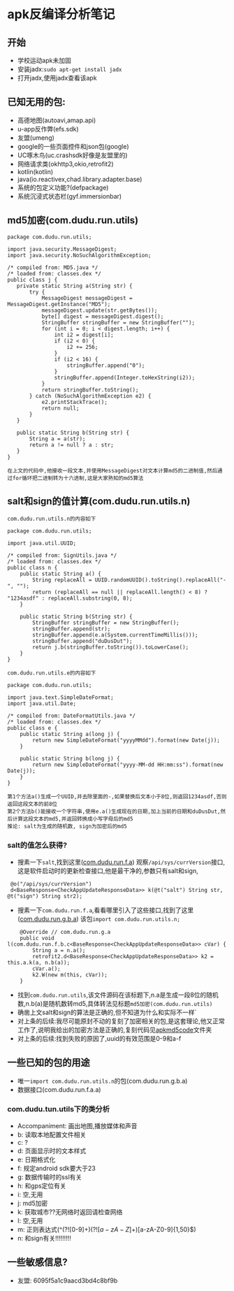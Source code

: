 # apk反编译分析笔记

## 开始
 - 学校运动apk未加固
 - 安装jadx:`sudo apt-get install jadx`
 - 打开jadx,使用jadx查看该apk


## 已知无用的包:
 - 高德地图(autoavi,amap.api)
 - u-app反作弊(efs.sdk)
 - 友盟(umeng)
 - google的一些页面控件和json包(google)
 - UC啄木鸟(uc.crashsdk好像是友盟里的)
 - 网络请求类(okhttp3,okio,retrofit2)
 - kotlin(kotlin)
 - java(io.reactivex,chad.library.adapter.base)
 - 系统的包定义功能?(defpackage)
 - 系统沉浸式状态栏(gyf.immersionbar)

## md5加密(com.dudu.run.utils)
 ```
package com.dudu.run.utils;

import java.security.MessageDigest;
import java.security.NoSuchAlgorithmException;

/* compiled from: MD5.java */
/* loaded from: classes.dex */
public class j {
    private static String a(String str) {
        try {
            MessageDigest messageDigest = MessageDigest.getInstance("MD5");
            messageDigest.update(str.getBytes());
            byte[] digest = messageDigest.digest();
            StringBuffer stringBuffer = new StringBuffer("");
            for (int i = 0; i < digest.length; i++) {
                int i2 = digest[i];
                if (i2 < 0) {
                    i2 += 256;
                }
                if (i2 < 16) {
                    stringBuffer.append("0");
                }
                stringBuffer.append(Integer.toHexString(i2));
            }
            return stringBuffer.toString();
        } catch (NoSuchAlgorithmException e2) {
            e2.printStackTrace();
            return null;
        }
    }

    public static String b(String str) {
        String a = a(str);
        return a != null ? a : str;
    }
}
```
`在上文的代码中,他接收一段文本,并使用MessageDigest对文本计算md5的二进制值,然后通过for循环把二进制转为十六进制,这是大家熟知的md5算法`


## salt和sign的值计算(com.dudu.run.utils.n)
`com.dudu.run.utils.n的内容如下`  
```
package com.dudu.run.utils;

import java.util.UUID;

/* compiled from: SignUtils.java */
/* loaded from: classes.dex */
public class n {
    public static String a() {
        String replaceAll = UUID.randomUUID().toString().replaceAll("-", "");
        return (replaceAll == null || replaceAll.length() < 8) ? "1234asdf" : replaceAll.substring(0, 8);
    }

    public static String b(String str) {
        StringBuffer stringBuffer = new StringBuffer();
        stringBuffer.append(str);
        stringBuffer.append(e.a(System.currentTimeMillis()));
        stringBuffer.append("duDusDut");
        return j.b(stringBuffer.toString()).toLowerCase();
    }
}
```
`com.dudu.run.utils.e的内容如下`
```
package com.dudu.run.utils;

import java.text.SimpleDateFormat;
import java.util.Date;

/* compiled from: DateFormatUtils.java */
/* loaded from: classes.dex */
public class e {
    public static String a(long j) {
        return new SimpleDateFormat("yyyyMMdd").format(new Date(j));
    }

    public static String b(long j) {
        return new SimpleDateFormat("yyyy-MM-dd HH:mm:ss").format(new Date(j));
    }
}
```  
`第1个方法a()生成一个UUID,并去除里面的-,如果替换后文本小于8位,则返回1234asdf,否则返回这段文本的前8位`  
`第2个方法b()能接收一个字符串,使用e.a()生成现在的日期,加上当前的日期和duDusDut,然后计算这段文本的md5,并返回转换成小写字母后的md5`  
`推论: salt为生成的随机数, sign为加密后的md5`
  
### salt的值怎么获得?
 - 搜素一下`salt`,找到这里([com.dudu.run.f.a](./apktojava/com_dudu_run_f_a_a))
观察`/api/sys/currVersion`接口,这是软件启动时的更新检查接口,他是最干净的,参数只有salt和sign,  
```
 @o("/api/sys/currVersion")
 d<BaseResponse<CheckAppUpdateResponseData>> k(@t("salt") String str, @t("sign") String str2);
```
 - 搜素一下`com.dudu.run.f.a`,看看哪里引入了这些接口,找到了这里([com.dudu.run.g.b.a](./apktojava/com_dudu_run_g_b_a))
该包`import com.dudu.run.utils.n;`   
```
    @Override // com.dudu.run.g.a
    public void l(com.dudu.run.f.b.c<BaseResponse<CheckAppUpdateResponseData>> cVar) {
        String a = n.a();
        retrofit2.d<BaseResponse<CheckAppUpdateResponseData>> k2 = this.a.k(a, n.b(a));
        cVar.a();
        k2.W(new m(this, cVar));
    }
```
 - 找到`com.dudu.run.utils`,该文件源码在该标题下,n.a是生成一段8位的随机数,n.b(a)是随机数转md5,具体转法见标题`md5加密(com.dudu.run.utils)`   
 - 确凿上文salt和sign的算法是正确的,但不知道为什么和实际不一样`  
 - 对上条的后续:我尽可能原封不动的复刻了加密相关的包,是这套理论,他又正常工作了,说明我给出的加密方法是正确的,复刻代码见[apkmd5code](./apkmd5code)文件夹
 - 对上条的后续:找到失败的原因了,uuid的有效范围是0-9和a-f


## 一些已知的包的用途

 - 唯一`import com.dudu.run.utils.n`的包(com.dudu.run.g.b.a)
 - 数据接口(com.dudu.run.f.a.a)

### com.dudu.tun.utils下的类分析
 - Accompaniment: 画出地图,播放媒体和声音
 - b: 读取本地配置文件相关
 - c: ?
 - d: 页面显示时的文本样式
 - e: 日期格式化
 - f: 规定android sdk要大于23
 - g: 数据传输时的ssl有关
 - h: 和gps定位有关
 - i: 空,无用
 - j: md5加密
 - k: 获取城市??无网络时返回请检查网络
 - l: 空,无用
 - m: 正则表达式(^(?![0-9]+$)(?![a-zA-Z]+$)[a-zA-Z0-9]{1,50}$) 
 - n: 和sign有关!!!!!!!!!

## 一些敏感信息?
 - 友盟: 6095f5a1c9aacd3bd4c8bf9b
